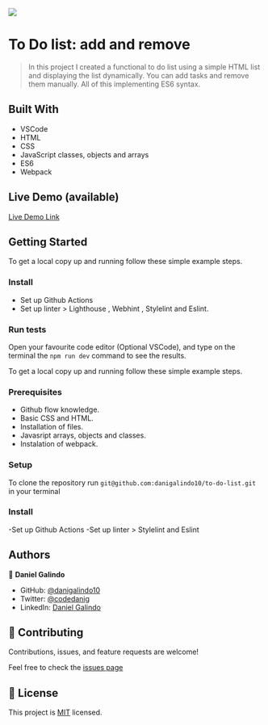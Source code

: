 ![](https://img.shields.io/badge/Microverse-blueviolet)

# To Do list: add and remove
> In this project I created a functional to do list using a simple HTML list and displaying the list dynamically. You can add tasks and remove them manually. All of this implementing ES6 syntax.

## Built With
- VSCode
- HTML
- CSS
- JavaScript classes, objects and arrays
- ES6
- Webpack

## Live Demo (available)
[Live Demo Link](https://danigalindo10.github.io/to-do-list/dist/)

## Getting Started
To get a local copy up and running follow these simple example steps.

### Install
- Set up Github Actions
- Set up linter > Lighthouse , Webhint , Stylelint and Eslint.

### Run tests
Open your favourite code editor (Optional VSCode), and type on the terminal the `npm run dev` command to see the results. 

To get a local copy up and running follow these simple example steps.

### Prerequisites
- Github flow knowledge.
- Basic CSS and HTML.
- Installation of files.
- Javasript arrays, objects and classes.
- Instalation of webpack.

### Setup
To clone the repository run `git@github.com:danigalindo10/to-do-list.git` in your terminal

### Install
-Set up Github Actions
-Set up linter > Stylelint and Eslint

## Authors

👤 **Daniel Galindo**
- GitHub: [@danigalindo10](https://github.com/danigalindo10)
- Twitter: [@codedanig](https://twitter.com/codedanig)
- LinkedIn: [Daniel Galindo](https://www.linkedin.com/in/daniel-galindo-31b922236/)

## 🤝 Contributing
Contributions, issues, and feature requests are welcome!

Feel free to check the [issues page](https://github.com/danigalindo10/to-do-list/issues)

## 📝 License
This project is [MIT](./MIT.md) licensed.